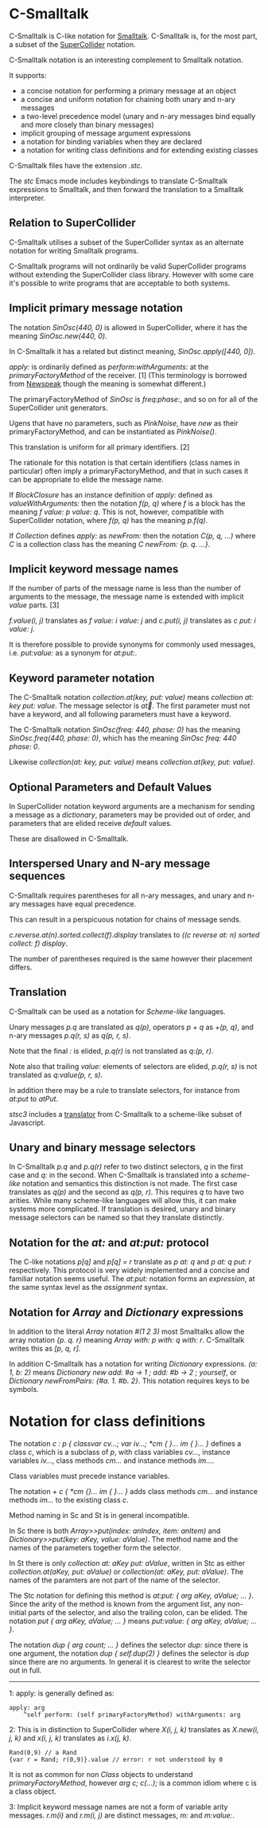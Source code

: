 # C-Smalltalk

C-Smalltalk is  C-like notation for [Smalltalk](https://squeak.org/).
C-Smalltalk is, for the most part, a subset of the [SuperCollider](https://www.audiosynth.com/) notation.

C-Smalltalk notation is an interesting complement to Smalltalk notation.

It supports:

- a concise notation for performing a primary message at an object
- a concise and uniform notation for chaining both unary and n-ary messages
- a two-level precedence model (unary and n-ary messages bind equally and more closely than binary messages)
- implicit grouping of message argument expressions
- a notation for binding variables when they are declared
- a notation for writing class definitions and for extending existing classes

C-Smalltalk files have the extension _.stc_.

The _stc_ Emacs mode includes keybindings to translate C-Smalltalk expressions to Smalltalk,
and then forward the translation to a Smalltalk interpreter.

## Relation to SuperCollider

C-Smalltalk utilises a subset of the SuperCollider syntax as an alternate notation for writing Smalltalk programs.

C-Smalltalk programs will not ordinarily be valid SuperCollider programs without extending the SuperCollider class library.
However with some care it's possible to write programs that are acceptable to both systems.

## Implicit primary message notation

The notation _SinOsc(440, 0)_ is allowed in SuperCollider, where it has the meaning _SinOsc.new(440, 0)_.

In C-Smalltalk it has a related but distinct meaning, _SinOsc.apply([440, 0])_.

_apply:_ is ordinarily defined as _perform:withArguments:_ at the _primaryFactoryMethod_ of the receiver. [1]
(This terminology is borrowed from [Newspeak](https://newspeaklanguage.org/) though the meaning is somewhat different.)

The primaryFactoryMethod of _SinOsc_ is _freq:phase:_, and so on for all of the SuperCollider unit generators.

Ugens that have no parameters, such as _PinkNoise_, have _new_ as their primaryFactoryMethod, and can be instantiated as _PinkNoise()_.

This translation is uniform for all primary identifiers. [2]

The rationale for this notation is that certain identifiers (class names in particular) often imply a primaryFactoryMethod,
and that in such cases it can be appropriate to elide the message name.

If _BlockClosure_ has an instance definition of _apply:_ defined as _valueWithArguments:_
then the notation _f(p, q)_ where _f_ is a block has the meaning _f value: p value: q_.
This is not, however, compatible with SuperCollider notation, where _f(p, q)_ has the meaning _p.f(q)_.

If _Collection_ defines _apply:_ as _newFrom:_
then the notation _C(p, q, ...)_ where _C_ is a collection class has the meaning _C newFrom: {p. q. ...}_.

## Implicit keyword message names

If the number of parts of the message name is less than the number of arguments to the message, the message name is extended with implicit _value_ parts. [3]

_f.value(i, j)_ translates as _f value: i value: j_ and _c.put(i, j)_ translates as _c put: i value: j_.

It is therefore possible to provide synonyms for commonly used messages, i.e. _put:value:_ as a synonym for _at:put:_.

## Keyword parameter notation

The C-Smalltalk notation _collection.at(key, put: value)_ means _collection at: key put: value_.
The message selector is _at:key:_.
The first parameter must not have a keyword, and all following parameters must have a keyword.

The C-Smalltalk notation _SinOsc(freq: 440, phase: 0)_ has the meaning _SinOsc.freq(440, phase: 0)_,
which has the meaning _SinOsc freq: 440 phase: 0_.

Likewise _collection(at: key, put: value)_ means _collection.at(key, put: value)_.

## Optional Parameters and Default Values

In SuperCollider notation keyword arguments are a mechanism for sending a message as a _dictionary_,
parameters may be provided out of order,
and parameters that are elided receive _default_ values.

These are disallowed in C-Smalltalk.

## Interspersed Unary and N-ary message sequences

C-Smalltalk requires parentheses for all n-ary messages, and unary and n-ary messages have equal precedence.

This can result in a perspicuous notation for chains of message sends.

_c.reverse.at(n).sorted.collect(f).display_ translates to
_((c reverse at: n) sorted collect: f) display_.

The number of parentheses required is the same however their placement differs.

## Translation

C-Smalltalk can be used as a notation for _Scheme-like_ languages.

Unary messages _p.q_ are translated as _q(p)_, operators _p + q_ as _+(p, q)_, and n-ary messages _p.q(r, s)_ as _q(p, r, s)_.

Note that the final _:_ is elided, _p.q(r)_ is not translated as _q:(p, r)_.

Note also that trailing _value:_ elements of selectors are elided, _p.q(r, s)_ is not translated as _q:value(p, r, s)_.

In addition there may be a rule to translate selectors, for instance from _at:put_ to _atPut_.

_stsc3_ includes a [translator](https://rohandrape.net/pub/stsc3/html/stc-to-js.html) from C-Smalltalk to a scheme-like subset of Javascript.

## Unary and binary message selectors

In C-Smalltalk _p.q_ and _p.q(r)_ refer to two distinct selectors, _q_ in the first case and _q:_ in the second.
When C-Smalltalk is translated into a _scheme-like_ notation and semantics this distinction is not made.
The first case translates as _q(p)_ and the second as _q(p, r)_.
This requires _q_ to have two arities.
While many scheme-like languages will allow this, it can make systems more complicated.
If translation is desired, unary and binary message selectors can be named so that they translate distinctly.

## Notation for the _at:_ and _at:put:_ protocol

The C-like notations _p[q]_ and _p[q] = r_ translate as _p at: q_ and _p at: q put: r_ respectively.
This protocol is very widely implemented and a concise and familiar notation seems useful.
The _at:put:_ notation forms an _expression_, at the same syntax level as the _assignment_ syntax.

## Notation for _Array_ and _Dictionary_ expressions

In addition to the literal _Array_ notation _#(1 2 3)_ most Smalltalks allow the array notation _{p. q. r}_ meaning _Array with: p with: q with: r_.
C-Smalltalk writes this as _[p, q, r]_.

In addition C-Smalltalk has a notation for writing _Dictionary_ expressions.
_(a: 1, b: 2)_ means _Dictionary new add: #a -> 1 ; add: #b -> 2 ; yourself_,
or _Dictionary newFromPairs: {#a. 1. #b. 2}_.
This notation requires keys to be symbols.

# Notation for class definitions

The notation _c : p { classvar cv...; var iv...; *cm { }... im { }... }_ defines
a class _c_, which is a subclass of _p_,
with class variables _cv..._, instance variables _iv..._,
class methods _cm..._ and instance methods _im..._.

Class variables must precede instance variables.

The notation _+ c { *cm {}... im { }... }_ adds class methods _cm..._ and instance methods _im..._ to the existing class _c_.

Method naming in Sc and St is in general incompatible.

In Sc there is both _Array>>put(index: anIndex, item: anItem)_  and _Dictionary>>put(key: aKey, value: aValue)_.
The method name and the names of the parameters together form the selector.

In St there is only _collection at: aKey put: aValue_,
written in Stc as either _collection.at(aKey, put: aValue)_ or _collection(at: aKey, put: aValue)_.
The names of the paramters are not part of the name of the selector.

The Stc notation for defining this method is _at:put: { arg aKey, aValue; ... }_.
Since the arity of the method is known from the argument list, any non-initial parts of the selector, and also the trailing colon, can be elided.
The notation _put { arg aKey, aValue; ... }_ means _put:value: { arg aKey, aValue; ... }_.

The notation _dup { arg count; ... }_ defines the selector _dup:_ since there is one argument,
the notation _dup { self.dup(2) }_ defines the selector is _dup_ since there are no arguments.
In general it is clearest to write the selector out in full.

* * *

1: apply: is generally defined as:

````
apply: arg
    ^self perform: (self primaryFactoryMethod) withArguments: arg
````

2: This is in distinction to SuperCollider where
   _X(i, j, k)_ translates as _X.new(i, j, k)_ and
   _x(i, j, k)_ translates as _i.x(j, k)_.

````
Rand(0,9) // a Rand
{var r = Rand; r(0,9)}.value // error: r not understood by 0
````

It is not as common for non _Class_ objects to understand _primaryFactoryMethod_,
however _arg c; c(...);_ is a common idiom where c is a class object.

3: Implicit keyword message names are not a form of variable arity messages.
_r.m(i)_ and _r.m(i, j)_ are distinct messages, _m:_ and _m:value:_.
